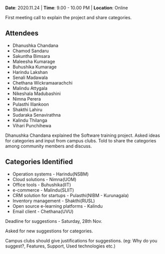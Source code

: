 **Date**: 2020.11.24 | **Time**: 9.00 - 10.00 PM | **Location**: Online

First meeting call to explain the project and share categories.

## Attendees

- Dhanushka Chandana
- Chamod Sandaru
- Sakuntha Bimsara
- Maleesha Kumarage
- Buhushika Kumarage
- Harindu Lakshan
- Senali Madawala
- Chethana Wickramaarachchi
- Malindu Attygala
- Nikeshala Madubashini
- Nimna Perera
- Pulasthi Illankoon
- Shakthi Lahiru
- Sudaraka Senavirathna
- Kalindu Thilanga
- Vihari Punchihewa

Dhanushka Chandana explained the Software training project. Asked ideas for categories and input from campus clubs. Told to share the categories among community members and discuss.

## Categories Identified

- Operation systems - Harindu(NSBM)
- Cloud solutions - Nimna(UOM)
- Office tools - Buhushika(IIT)
- e-commerce - Malindu(SLIIT)
- CRM solution for startups - Pulasthi(NIBM - Kurunagala)
- Inventory management - Shakthi(RUSL)
- Open source e-learning platforms - Kalindu
- Email client - Chethana(UVU)

Deadline for suggestions - Saturday, 28th Nov.

Asked for new suggestions for categories.

Campus clubs should give justifications for suggestions. (eg: Why do you suggest?, Features, Support, Used technologies etc.)
